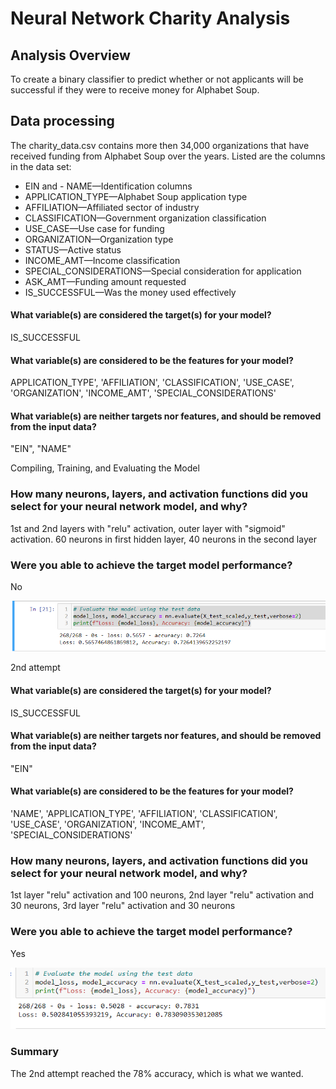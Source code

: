 # Neural Network Charity Analysis

## Analysis Overview
To create a binary classifier to predict whether or not applicants will be successful if they were to receive money for Alphabet Soup.

## Data processing 
The charity_data.csv contains more then 34,000 organizations that have received funding from Alphabet Soup over the years. Listed are the columns in the data set:
-  EIN and  - NAME—Identification columns
- APPLICATION_TYPE—Alphabet Soup application type
- AFFILIATION—Affiliated sector of industry
- CLASSIFICATION—Government organization classification
- USE_CASE—Use case for funding
- ORGANIZATION—Organization type
- STATUS—Active status
- INCOME_AMT—Income classification
- SPECIAL_CONSIDERATIONS—Special consideration for application
- ASK_AMT—Funding amount requested
- IS_SUCCESSFUL—Was the money used effectively

#### What variable(s) are considered the target(s) for your model?
IS_SUCCESSFUL 

#### What variable(s) are considered to be the features for your model?
APPLICATION_TYPE',
 'AFFILIATION',
 'CLASSIFICATION',
 'USE_CASE',
 'ORGANIZATION',
 'INCOME_AMT',
 'SPECIAL_CONSIDERATIONS'

#### What variable(s) are neither targets nor features, and should be removed from the input data?
"EIN", "NAME"

Compiling, Training, and Evaluating the Model
### How many neurons, layers, and activation functions did you select for your neural network model, and why?
1st and 2nd layers with "relu" activation, outer layer with "sigmoid" activation.  60 neurons in first hidden layer, 40 neurons in the second layer 
### Were you able to achieve the target model performance?
No

![](images/first.PNG)


2nd attempt
#### What variable(s) are considered the target(s) for your model?
IS_SUCCESSFUL 
#### What variable(s) are neither targets nor features, and should be removed from the input data?
"EIN"
#### What variable(s) are considered to be the features for your model?
'NAME',
 'APPLICATION_TYPE',
 'AFFILIATION',
 'CLASSIFICATION',
 'USE_CASE',
 'ORGANIZATION',
 'INCOME_AMT',
 'SPECIAL_CONSIDERATIONS'
 
 ### How many neurons, layers, and activation functions did you select for your neural network model, and why?
 1st layer "relu" activation and 100 neurons, 2nd layer "relu" activation and 30 neurons, 3rd layer "relu" activation and 30 neurons
 
 ### Were you able to achieve the target model performance?
 Yes
 
 ![](images/second.PNG)
 

### Summary
The 2nd attempt reached the 78% accuracy, which is what we wanted.  

